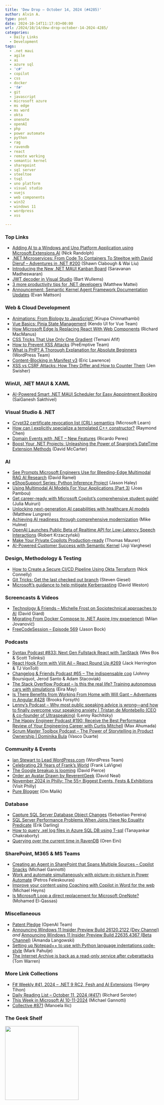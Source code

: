 ```yaml
---
title: 'Dew Drop – October 14, 2024 (#4285)'
author: Alvin A.
type: post
date: 2024-10-14T11:17:03+00:00
url: /2024/10/14/dew-drop-october-14-2024-4285/
categories:
  - Daily Links
  - Development
tags:
  - .net maui
  - agile
  - ai
  - azure sql
  - 'c#'
  - copilot
  - css
  - docker
  - 'f#'
  - git
  - javascript
  - microsoft azure
  - ms edge
  - ms word
  - okta
  - onenote
  - openAI
  - php
  - power automate
  - python
  - rag
  - ravendb
  - react
  - remote working
  - semantic kernel
  - sharepoint
  - sql server
  - steeltoe
  - tsql
  - uno platform
  - visual studio
  - vuejs
  - web components
  - win32
  - windows 11
  - wordpress
  - xss

---
```

### <a name="top"></a>Top Links

  * <a href="https://nicksnettravels.builttoroam.com/microsoft-extensions-ai/?utm_source=rss&utm_medium=rss&utm_campaign=microsoft-extensions-ai" target="_blank" rel="noopener">Adding AI to a Windows and Uno Platform Application using Microsoft.Extensions.AI</a> (Nick Randolph)
  * <a href="https://topenddevs.com/podcasts/adventures-in-net/episodes/net-microservices-from-code-to-containers-to-steeltoe-with-david-dieruf-net-200#player1?catid=0&trackid=0" target="_blank" rel="noopener">.NET Microservices: From Code To Containers To Steeltoe with David Dieruf &#8211; Adventures in .NET #200</a> (Shawn Clabough & Wai Liu)
  * <a href="https://www.syncfusion.com/blogs/post/new-dotnet-maui-kanban-board-control?utm_source=alvinashcraft&utm_medium=email&utm_campaign=alvinashcraft_blog_edmoct24" target="_blank" rel="noopener">Introducing the New .NET MAUI Kanban Board</a> (Saravanan Madheswaran)
  * <a href="https://bartwullems.blogspot.com/2024/10/jwt-decoder-in-visual-studio.html" target="_blank" rel="noopener">JWT decoder in Visual Studio</a> (Bart Wullems)
  * <a href="https://dev.to/uno-platform/3-more-productivity-tips-for-net-developers-7dp" target="_blank" rel="noopener">3 more productivity tips for .NET developers</a> (Matthew Mattei)
  * <a href="https://devblogs.microsoft.com/semantic-kernel/announcement-agent-framework-documentation-updates/" target="_blank" rel="noopener">Announcement: Semantic Kernel Agent Framework Documentation Updates</a> (Evan Mattson)



### <a name="web"></a>Web & Cloud Development

  * <a href="https://www.kirupa.chat/p/animations-from-biology-to-javascript" target="_blank" rel="noopener">Animations: From Biology to JavaScript! </a> (Kirupa Chinnathambi)
  * <a href="https://www.telerik.com/blogs/vue-basics-pinia-state-management" target="_blank" rel="noopener">Vue Basics: Pinia State Management</a> (Kendo UI for Vue Team)
  * <a href="https://thenewstack.io/how-microsoft-edge-is-replacing-react-with-web-components/" target="_blank" rel="noopener">How Microsoft Edge Is Replacing React With Web Components</a> (Richard MacManus)
  * <a href="https://css-tricks.com/css-tricks-that-use-only-one-gradient/" target="_blank" rel="noopener">CSS Tricks That Use Only One Gradient</a> (Temani Afif)
  * <a href="https://www.preemptive.com/blog/how-to-prevent-xss-attacks/" target="_blank" rel="noopener">How to Prevent XSS Attacks</a> (PreEmptive Team)
  * <a href="https://wordpress.com/blog/2024/10/11/what-is-php/" target="_blank" rel="noopener">What is PHP? A Thorough Explanation for Absolute Beginners</a> (WordPress Team)
  * <a href="https://textslashplain.com/2024/10/13/content-blocking-in-manifest-v3/" target="_blank" rel="noopener">Content-Blocking in Manifest v3</a> (Eric Lawrence)
  * <a href="https://jetpack.com/blog/xss-vs-csrf/" target="_blank" rel="noopener">XSS vs CSRF Attacks: How They Differ and How to Counter Them</a> (Jen Swisher)



### <a name="silverlight"></a>WinUI, .NET MAUI & XAML

  * <a href="https://www.syncfusion.com/blogs/post/ai-powered-smart-maui-scheduler?utm_source=alvinashcraft&utm_medium=email&utm_campaign=alvinashcraft_blog_edmoct24" target="_blank" rel="noopener">AI-Powered Smart .NET MAUI Scheduler for Easy Appointment Booking</a> (SaiGanesh Sakthivel)



### <a name="dotnet"></a>Visual Studio & .NET

  * <a href="https://learn.microsoft.com/windows/win32/seccrypto/certificate-revocation-list-semantics" target="_blank" rel="noopener">Crypt32 certificate revocation list (CRL) semantics</a> (Microsoft Learn)
  * <a href="https://devblogs.microsoft.com/oldnewthing/20241011-00/?p=110365" target="_blank" rel="noopener">How can I explicitly specialize a templated C++ constructor?</a> (Raymond Chen)
  * <a href="https://developmentwithadot.blogspot.com/2024/10/domainevents-with-net-new-features.html" target="_blank" rel="noopener">Domain Events with .NET &#8211; New Features</a> (Ricardo Peres)
  * <a href="https://dotnettips.wordpress.com/2024/10/13/boost-your-net-projects-unleashing-the-power-of-spargines-datetime-extension-methods/" target="_blank" rel="noopener">Boost Your .NET Projects: Unleashing the Power of Spargine’s DateTime Extension Methods</a> (David McCarter)



### AI

  * <a href="https://visualstudiomagazine.com/Articles/2024/10/11/See-Prompts-Microsoft-Engineers-Use-for-Bleeding-Edge-Multimodal-RAG-AI-Research.aspx" target="_blank" rel="noopener">See Prompts Microsoft Engineers Use for Bleeding-Edge Multimodal RAG AI Research</a> (David Ramel)
  * <a href="https://jasonhaley.com/2024/10/12/eshopsupport-pythoninference/" target="_blank" rel="noopener">eShopSupport Series: Python Inference Project</a> (Jason Haley)
  * <a href="https://smashingmagazine.com/2024/10/using-multimodal-ai-models-applications-part3/" target="_blank" rel="noopener">Using Multimodal AI Models For Your Applications (Part 3)</a> (Joas Pambou)
  * <a href="https://techcommunity.microsoft.com/t5/educator-developer-blog/get-career-ready-with-microsoft-copilot-s-comprehensive-student/ba-p/4264164" target="_blank" rel="noopener">Get career-ready with Microsoft Copilot’s comprehensive student guide!</a> (Julia Muiruri)
  * <a href="https://www.microsoft.com/en-us/industry/blog/healthcare/2024/10/10/unlocking-next-generation-ai-capabilities-with-healthcare-ai-models/" target="_blank" rel="noopener">Unlocking next-generation AI capabilities with healthcare AI models</a> (Matthew Lungren)
  * <a href="https://azure.microsoft.com/en-us/blog/achieving-ai-readiness-through-comprehensive-modernization/" target="_blank" rel="noopener">Achieving AI readiness through comprehensive modernization</a> (Mike Hulme)
  * <a href="https://www.infoq.com/news/2024/10/realtime-api-openai/?utm_campaign=infoq_content&utm_source=infoq&utm_medium=feed&utm_term=global" target="_blank" rel="noopener">OpenAI Launches Public Beta of Realtime API for Low-Latency Speech Interactions</a> (Robert Krzaczyński)
  * <a href="https://www.thomasmaurer.ch/2024/10/make-your-private-copilots-production-ready/" target="_blank" rel="noopener">Make Your Private Copilots Production-ready</a> (Thomas Maurer)
  * <a href="https://techcommunity.microsoft.com/t5/core-infrastructure-and-security/ai-powered-customer-success-with-semantic-kernel/ba-p/4259170" target="_blank" rel="noopener">AI-Powered Customer Success with Semantic Kernel</a> (Joji Varghese)



### <a name="design"></a>Design, Methodology & Testing

  * <a href="https://developer.okta.com/blog/2024/10/11/terraform-ci-cd" target="_blank" rel="noopener">How to Create a Secure CI/CD Pipeline Using Okta Terraform</a> (Nick Connelly)
  * <a href="https://steven-giesel.com/blogPost/bbfb8333-e05a-4de7-88b9-17ac2248d77f" target="_blank" rel="noopener">Git Tricks: Get the last checked out branch</a> (Steven Giesel)
  * <a href="https://www.microsoft.com/en-us/security/blog/2024/10/11/microsofts-guidance-to-help-mitigate-kerberoasting/" target="_blank" rel="noopener">Microsoft’s guidance to help mitigate Kerberoasting</a> (David Weston)



### <a name="videos"></a>Screencasts & Videos

  * <a href="https://davidgiard.com/michelle-frost-on-sociotechnical-approaches-to-ai" target="_blank" rel="noopener">Technology & Friends &#8211; Michelle Frost on Sociotechnical approaches to AI</a> (David Giard)
  * <a href="https://youtu.be/-73fAqw8ckU?si=5w6Jr4lbH-Y2KHzH" target="_blank" rel="noopener">Migrating From Docker Compose to .NET Aspire (my experience)</a> (Milan Jovanović)
  * <a href="http://www.youtube.com/watch?v=66hcN9DbMrw" target="_blank" rel="noopener">FreeCodeSession &#8211; Episode 569</a> (Jason Bock)



### <a name="podcasts"></a>Podcasts

  * <a href="https://syntax.fm/833" target="_blank" rel="noopener">Syntax Podcast #833: Next Gen Fullstack React with TanStack</a> (Wes Bos & Scott Tolinksi)
  * <a href="https://topenddevs.com/podcasts/react-round-up/episodes/react-hook-form-with-vijit-ail-rru-269#player1?catid=0&trackid=0" target="_blank" rel="noopener">React Hook Form with Vijit Ail &#8211; React Round Up #269</a> (Jack Herrington & TJ VonToll)
  * <a href="https://changelog.com/friends/65" target="_blank" rel="noopener">Changelog & Friends Podcast #65 &#8211; The indispensable cog</a> (Johnny Boursiquot, Jerod Santo & Adam Stacoviak)
  * <a href="https://stackoverflow.blog/2024/10/11/is-this-the-real-life-training-autonomous-cars-with-simulations/" target="_blank" rel="noopener">The Stack Overflow Podcast &#8211; Is this the real life? Training autonomous cars with simulations</a> (Eira May)
  * <a href="https://topenddevs.com/podcasts/adventures-in-angular/episodes/is-there-benefits-from-working-from-home-with-will-gant-aia-428#player1?catid=0&trackid=0" target="_blank" rel="noopener">Is There Benefits from Working From Home with Will Gant &#8211; Adventures in Angular #428</a> (Brooks Forsyth)
  * <a href="https://www.lennysnewsletter.com/p/master-public-speaking-tristan-de-montebello" target="_blank" rel="noopener">Lenny&#8217;s Podcast &#8211; Why most public speaking advice is wrong—and how to finally overcome your speaking anxiety | Tristan de Montebello (CEO & co-founder of Ultraspeaking)</a> (Lenny Rachitsky)
  * <a href="https://oasisofcourage.com/190-receive-the-best-performance-review-of-your-engineering-career-with-curtis-mitchell/" target="_blank" rel="noopener">The Happy Engineer Podcast #190: Receive the Best Performance Review of Your Engineering Career with Curtis Mitchell</a> (Max Ahumada)
  * <a href="https://scrummastertoolbox.libsyn.com/the-power-of-storytelling-in-product-ownership-dominika-bula" target="_blank" rel="noopener">Scrum Master Toolbox Podcast &#8211; The Power of Storytelling in Product Ownership | Dominika Bula</a> (Vasco Duarte)



### <a name="events"></a>Community & Events

  * <a href="https://wordpress.com/blog/2024/10/11/ian-stewart/" target="_blank" rel="noopener">Ian Stewart to Lead WordPress.com</a> (WordPress Team)
  * <a href="https://www.franksworld.com/2024/10/13/celebrating-29-years-of-franks-world/?utm_source=rss&utm_medium=rss&utm_campaign=celebrating-29-years-of-franks-world" target="_blank" rel="noopener">Celebrating 29 Years of Frank’s World</a> (Frank LaVigne)
  * <a href="https://www.theverge.com/2024/10/11/24267716/google-breakup-antitrust-tesla-cybercab-vergecast" target="_blank" rel="noopener">The Google breakup is looming</a> (David Pierce)
  * <a href="https://reverentgeek.com/avatars/" target="_blank" rel="noopener">Order an Avatar Drawn by ReverentGeek</a> (David Neal)
  * <a href="https://www.visitphilly.com/articles/philadelphia/top-things-to-do-in-philadelphia-in-november/" target="_blank" rel="noopener">November 2024 in Philly: The 55+ Biggest Events, Fests & Exhibitions</a> (Visit Philly)
  * <a href="https://om.co/2024/10/13/pure-blogger/" target="_blank" rel="noopener">Pure Blogger</a> (Om Malik)



### <a name="sql"></a>Database

  * <a href="https://www.mssqltips.com/sqlservertip/8111/capture-sql-server-database-object-changes/" target="_blank" rel="noopener">Capture SQL Server Database Object Changes</a> (Sebastiao Pereira)
  * <a href="https://erikdarling.com/sql-server-performance-problems-when-joins-have-no-equality-predicate/" target="_blank" rel="noopener">SQL Server Performance Problems When Joins Have No Equality Predicate</a> (Erik Darling)
  * <a href="https://techcommunity.microsoft.com/t5/azure-database-support-blog/how-to-query-xel-log-files-in-azure-sql-db-using-t-sql/ba-p/4268003" target="_blank" rel="noopener">How to query .xel log files in Azure SQL DB using T-sql</a> (Tanayankar Chakraborty)
  * <a href="https://ayende.com/blog/201729-B/querying-over-the-current-time-in-ravendb?Key=d39c0afe-76fe-4911-81d6-1d3e3b73f23d" target="_blank" rel="noopener">Querying over the current time in RavenDB</a> (Oren Eini)



### <a name="sp"></a>SharePoint, M365 & MS Teams

  * <a href="https://techcommunity.microsoft.com/t5/healthcare-and-life-sciences/creating-an-agent-in-sharepoint-that-spans-multiple-sources/ba-p/4268494" target="_blank" rel="noopener">Creating an Agent in SharePoint that Spans Multiple Sources – Copilot Snacks</a> (Michael Gannotti)
  * <a href="https://www.microsoft.com/en-us/power-platform/blog/power-automate/work-and-automate-simultaneously-with-picture-in-picture-in-power-automate/" target="_blank" rel="noopener">Work and automate simultaneously with picture-in-picture in Power Automate</a> (Petros Feleskouras)
  * <a href="https://techcommunity.microsoft.com/t5/microsoft-365-insider-blog/improve-your-content-using-coaching-with-copilot-in-word-for-the/ba-p/4265714" target="_blank" rel="noopener">Improve your content using Coaching with Copilot in Word for the web</a> (Michael Heyns)
  * <a href="https://spgeeks.devoworx.com/is-microsoft-loop-a-direct-replacement-for-microsoft-onenote/" target="_blank" rel="noopener">Is Microsoft Loop a direct replacement for Microsoft OneNote?</a> (Mohamed El-Qassas)



### <a name="misc"></a>Miscellaneous

  * <a href="https://openai.com/approach-to-patents" target="_blank" rel="noopener">Patent Pledge</a> (OpenAI Team)
  * <a href="https://blogs.windows.com/windows-insider/2024/10/11/announcing-windows-11-insider-preview-build-26120-2122-dev-channel/" target="_blank" rel="noopener">Announcing Windows 11 Insider Preview Build 26120.2122 (Dev Channel)</a> _and_ <a href="https://blogs.windows.com/windows-insider/2024/10/11/announcing-windows-11-insider-preview-build-22635-4367-beta-channel/" target="_blank" rel="noopener">Announcing Windows 11 Insider Preview Build 22635.4367 (Beta Channel)</a> (Amanda Langowski)
  * <a href="http://metadataconsulting.blogspot.com/2024/10/Setting-up-Notepad-plus-plus-to-use-with-Python-language-indentations-code-style.html" target="_blank" rel="noopener">Setting up Notepad++ to use with Python language indentations code-style</a> (Mark Pahulje)
  * <a href="https://www.theverge.com/2024/10/14/24269741/internet-archive-online-read-only-data-breach-outage" target="_blank" rel="noopener">The Internet Archive is back as a read-only service after cyberattacks</a> (Tom Warren)



### <a name="links"></a>More Link Collections

  * <a href="https://sergeytihon.com/2024/10/12/f-weekly-41-2024-net-9-rc2-fesh-and-ai-extensions/" target="_blank" rel="noopener">F# Weekly #41, 2024 – .NET 9 RC2, Fesh and AI Extensions</a> (Sergey Tihon)
  * <a href="https://seroter.com/2024/10/11/daily-reading-list-october-11-2024-417/" target="_blank" rel="noopener">Daily Reading List – October 11, 2024 (#417)</a> (Richard Seroter)
  * <a href="https://techcommunity.microsoft.com/t5/healthcare-and-life-sciences/this-week-in-microsoft-ai-10-11-2024/ba-p/4268642" target="_blank" rel="noopener">This Week in Microsoft AI 10-11-2024</a> (Michael Gannotti)
  * <a href="https://tympanus.net/codrops/collective/collective-871/" target="_blank" rel="noopener">Collective #871</a> (Manoela Ilic)



### <a name="shelf"></a>The Geek Shelf

<a href="https://www.amazon.com/dp/1805120069/" target="_blank" rel="noopener"><img loading="lazy" decoding="async" width="240" height="240" style="border: 0px currentcolor; border-image: none; background-image: none;" src="https://m.media-amazon.com/images/I/411iGj7rW0L._SS135_.jpg" border="0" /></a>
